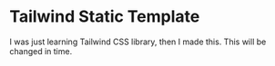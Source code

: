 # Tailwind Static Template 

I was just learning Tailwind CSS library, then I made this. This will be changed in time. 